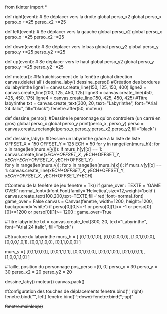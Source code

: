 from tkinter import * 

def right(event):
    # Se déplacer vers la droite
    global perso_x2
    global perso_x
    perso_x +=25
    perso_x2 +=25
   

def left(event):
    # Se déplacer vers la gauche
    global perso_x2
    global perso_x
    perso_x -=25
    perso_x2 -=25

    
def down(event):
    # Se déplacer vers le bas
    global perso_y2
    global perso_y
    perso_y +=25
    perso_y2 +=25
  
def up(event):
    # Se déplacer vers le haut
    global perso_y2
    global perso_y
    perso_y -=25
    perso_y2 -=25

def moteur():
    #Rafraichissement de la fenêtre
    global direction
    canvas.delete('all')
    dessine_laby()
    dessine_perso()
    #Création des bordures du labyrinthe
    ligne1 = canvas.create_line(150, 125, 150, 400)
    ligne2 = canvas.create_line(200, 125, 450, 125)
    ligne3 = canvas.create_line(450, 425, 450, 175)
    ligne4 = canvas.create_line(150, 425, 450, 425)
    #Titre labyrinthe
    txt = canvas.create_text(300, 20, text="Labyrinthe", font="Arial 24 italic", fill="black")
    fenetre.after(50, moteur)
   

def dessine_perso():
    #Dessine le personnage qu'on controlera (un carré en gros)
    global perso_x
    global perso_y
    print(perso_x, perso_y)
    perso = canvas.create_rectangle(perso_x,perso_y,perso_x2,perso_y2,fill="black")

def dessine_laby():
    #Dessine un labyrinthe grâce à la liste de liste
    OFFSET_X = 150
    OFFSET_Y = 125
    ECH = 50
    for y in range(len(murs_h)):
        for x in range(len(murs_v[y])):
            if murs_h[y][x] == 1:
                canvas.create_line(x*ECH+OFFSET_X, y*ECH+OFFSET_Y, x*ECH+ECH+OFFSET_X, y*ECH+OFFSET_Y)                      
    for y in range(len(murs_v)):
        for x in range(len(murs_h[x])):
            if murs_v[y][x] == 1:
                canvas.create_line(x*ECH+OFFSET_X, y*ECH+OFFSET_Y, x*ECH+OFFSET_X, y*ECH+OFFSET_Y+ECH)
    
#Contenu de la fenêtre de jeu
fenetre = Tk()
if game_over :
    TEXTE = 'GAME OVER'
    normal_font=tkfont.Font(family='Helvetica',size=12,weight='bold')
    canvas.create_text(100,200,text=TEXTE,fill='red',font=normal_font)
game_over = False
canvas = Canvas(fenetre, width=1200, height=1200, background='white')
if perso[0][0]<=-1 or perso[0][1]<= -1 or perso[0][0]>=1200 or perso[0][1]>= 1200 :
    game_over=True

#Titre labyrinthe
txt = canvas.create_text(300, 20, text="Labyrinthe", font="Arial 24 italic", fill="black")

#Structure du labyrinthe
murs_h = [ [0,1,1,0,1,0],
           [0,0,0,0,0,0],
           [1,0,1,0,0,0],
           [0,0,0,1,0,1],
           [0,0,1,1,0,0],
           [0,1,1,0,0,0] ]

murs_v =[ [0,1,1,0,0,1],
          [0,0,1,1,1,1],
          [0,0,1,0,1,0],
          [0,1,0,1,0,1],
          [0,1,0,0,1,1],
          [1,0,0,1,1,0] ]

#Taille, position du personnage
pos_perso =[0, 0]
perso_x = 30
perso_y = 30
perso_x2 = 20
perso_y2 = 20


dessine_laby()
moteur()
canvas.pack()


#Configuration des touches de déplacements
fenetre.bind('<d>', right) 
fenetre.bind('<q>', left) 
fenetre.bind('<s>', down) 
fenetre.bind('<z>', up)

fenetre.mainloop()      
